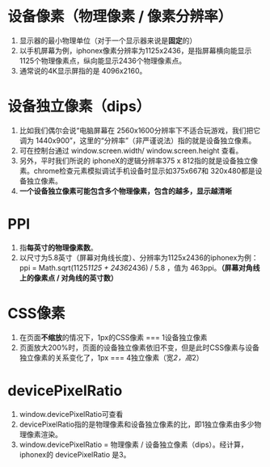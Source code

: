 # 设备像素（物理像素 / 像素分辨率）
1. 显示器的最小物理单位（对于一个显示器来说是**固定**的）
2. 以手机屏幕为例，iphonex像素分辨率为1125x2436，是指屏幕横向能显示1125个物理像素点，纵向能显示2436个物理像素点。
3. 通常说的4K显示屏指的是 4096x2160。

# 设备独立像素（dips）
1. 比如我们偶尔会说“电脑屏幕在 2560x1600分辨率下不适合玩游戏，我们把它调为 1440x900”，这里的“分辨率”（非严谨说法）指的就是设备独立像素。
2. 可在控制台通过 window.screen.width/ window.screen.height 查看。
3. 另外，平时我们所说的 iphoneX的逻辑分辨率375 x 812指的就是设备独立像素。chrome检查元素模拟调试手机设备时显示如375x667和 320x480都是设备独立像素。
4. **一个设备独立像素可能包含多个物理像素，包含的越多，显示越清晰**

# PPI
1. 指**每英寸的物理像素数**。
2. 以尺寸为5.8英寸（屏幕对角线长度）、分辨率为1125x2436的iphonex为例：
ppi = Math.sqrt(1125*1125 + 2436*2436) / 5.8 ，值为 463ppi。**（屏幕对角线上的像素点 / 对角线的英寸数）**

# CSS像素
1. 在页面**不缩放**的情况下，1px的CSS像素 === 1设备独立像素
2. 页面放大200%时，页面的设备独立像素依旧不变，但是此时CSS像素与设备独立像素的关系变化了，1px === 4独立像素（宽*2，高*2）

# devicePixelRatio
1. window.devicePixelRatio可查看
2. devicePixelRatio指的是物理像素和设备独立像素的比，即1独立像素由多少物理像素渲染。
3. window.devicePixelRatio = 物理像素 / 设备独立像素（dips）。经计算， iphonex的 devicePixelRatio 是3。
